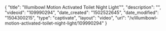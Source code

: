 {
    "title": "Illumibowl Motion Activated Toilet Night Light&trade;",
    "description": "",
    "videoid": "109990294",
    "date_created": "1502522645",
    "date_modified": "1504300215",
    "type": "captivate",
    "layout": "video",
    "url": "\/v\/illumibowl-motion-activated-toilet-night-light\/109990294"
}